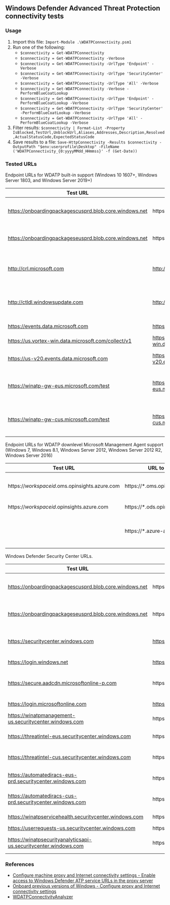 ## Windows Defender Advanced Threat Protection connectivity tests

### Usage 
1. Import this file: `Import-Module .\WDATPConnectivity.psm1`
1. Run one of the following:
    * `$connectivity = Get-WDATPConnectivity`
    * `$connectivity = Get-WDATPConnectivity -Verbose`
    * `$connectivity = Get-WDATPConnectivity -UrlType 'Endpoint' -Verbose`
    * `$connectivity = Get-WDATPConnectivity -UrlType 'SecurityCenter' -Verbose`
    * `$connectivity = Get-WDATPConnectivity -UrlType 'All' -Verbose`
    * `$connectivity = Get-WDATPConnectivity -Verbose -PerformBlueCoatLookup`
    * `$connectivity = Get-WDATPConnectivity -UrlType 'Endpoint' -PerformBlueCoatLookup -Verbose`
    * `$connectivity = Get-WDATPConnectivity -UrlType 'SecurityCenter' -PerformBlueCoatLookup -Verbose`
    * `$connectivity = Get-WDATPConnectivity -UrlType 'All' -PerformBlueCoatLookup -Verbose`
1. Filter results: `$connectivity | Format-List -Property IsBlocked,TestUrl,UnblockUrl,Aliases,Addresses,Description,Resolved,ActualStatusCode,ExpectedStatusCode`
1. Save results to a file: `Save-HttpConnectivity -Results $connectivity -OutputPath "$env:userprofile\Desktop" -FileName ('WDATPConnectivity_{0:yyyyMMdd_HHmmss}' -f (Get-Date))`

### Tested URLs

Endpoint URLs for WDATP built-in support (Windows 10 1607+, Windows Server 1803, and Windows Server 2019+)

| Test URL | URL to Unblock | Description |
| -- | -- | -- |
| https://onboardingpackagescusprd.blob.core.windows.net | https://*.blob.core.windows.net | Azure Blob storage. Eastern US data center. |
| https://onboardingpackageseusprd.blob.core.windows.net | https://*.blob.core.windows.net | Azure Blob storage. Central US data center. |
| http://crl.microsoft.com | http://crl.microsoft.com | Microsoft Certificate Revocation List responder URL. |
| http://ctldl.windowsupdate.com | http://ctldl.windowsupdate.com | Microsoft Certificate Trust List download URL. |
| https://events.data.microsoft.com | https://events.data.microsoft.com | WDATP event channel. | 
| https://us.vortex-win.data.microsoft.com/collect/v1 | https://us.vortex-win.data.microsoft.com | WDATP data channel. | 
| https://us-v20.events.data.microsoft.com | https://us-v20.events.data.microsoft.com | WDATP event channel for 1803+. |
| https://winatp-gw-eus.microsoft.com/test | https://winatp-gw-eus.microsoft.com | WDATP heartbeat/C&C channel. Eastern US data center. |
| https://winatp-gw-cus.microsoft.com/test | https://winatp-gw-cus.microsoft.com | WDATP heartbeat/C&C channel. Central US data center. | 
  
  
Endpoint URLs for WDATP downlevel Microsoft Management Agent support (Windows 7, Windows 8.1, Windows Server 2012, Windows Server 2012 R2, Windows Server 2016)

| Test URL | URL to Unblock | Description |
| -- | -- | -- |
| https://_workspaceid_.oms.opinsights.azure.com  | https://*.oms.opinsights.azure.com | Microsoft Management Agent communication. |
| https://_workspaceid_.opinsights.azure.com | https://*.ods.opinsights.azure.com | Azure OMS data collection. |
| | https://*.azure-automation.net| Azure Automation. Process and workflow automation. |
 
 
Windows Defender Security Center URLs.

| Test URL | URL to Unblock | Description |
| -- | -- | -- |
| https://onboardingpackagescusprd.blob.core.windows.net | https://*.blob.core.windows.net | Azure Blob storage. Eastern US data center. |
| https://onboardingpackageseusprd.blob.core.windows.net | https://*.blob.core.windows.net | Azure Blob storage. Central US data center. |
| https://securitycenter.windows.com | https://securitycenter.windows.com | Windows Defender Security Center. |
| https://login.windows.net | https://login.windows.net | Azure AD authentication. |
| https://secure.aadcdn.microsoftonline-p.com | https://*.microsoftonline-p.com | Azure AD Connect / Azure MFA / Azure ADFS. | 
| https://login.microsoftonline.com | https://login.microsoftonline.com | Azure AD authentication |
| https://winatpmanagement-us.securitycenter.windows.com | https://*.securitycenter.windows.com | |
| https://threatintel-eus.securitycenter.windows.com | https://*.securitycenter.windows.com | Threat Intel. Eastern US data center. |
| https://threatintel-cus.securitycenter.windows.com | https://*.securitycenter.windows.com | Threat Intel. Central US data center. |
| https://automatediracs-eus-prd.securitycenter.windows.com | https://*.securitycenter.windows.com | Automated IR. Eastern US data center. |
| https://automatediracs-cus-prd.securitycenter.windows.com | https://*.securitycenter.windows.com | Automated IR. Central US data center. |
| https://winatpservicehealth.securitycenter.windows.com | https://*.securitycenter.windows.com | Service health status. | 
| https://userrequests-us.securitycenter.windows.com | https://*.securitycenter.windows.com | |
| https://winatpsecurityanalyticsapi-us.securitycenter.windows.com | https://*.securitycenter.windows.com | Secure Score security analytics. |

### References
* [Configure machine proxy and Internet connectivity settings - Enable access to Windows Defender ATP service URLs in the proxy server](https://docs.microsoft.com/en-us/windows/security/threat-protection/windows-defender-atp/configure-proxy-internet-windows-defender-advanced-threat-protection#enable-access-to-windows-defender-atp-service-urls-in-the-proxy-server)
* [Onboard previous versions of Windows - Configure proxy and Internet connectivity settings](https://docs.microsoft.com/en-us/windows/security/threat-protection/windows-defender-atp/onboard-downlevel-windows-defender-advanced-threat-protection#configure-proxy-and-internet-connectivity-settings)
* [WDATPConnectivityAnalyzer](https://go.microsoft.com/fwlink/p/?linkid=823683)
